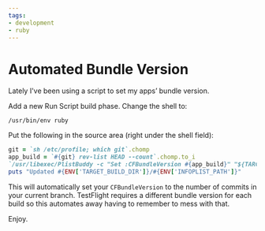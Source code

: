 ```yaml
---
tags:
- development
- ruby
---
```


# Automated Bundle Version

Lately I've been using a script to set my apps’ bundle version.

Add a new Run Script build phase. Change the shell to:

```
/usr/bin/env ruby
```

Put the following in the source area (right under the shell field):

``` ruby
git = `sh /etc/profile; which git`.chomp
app_build = `#{git} rev-list HEAD --count`.chomp.to_i
`/usr/libexec/PlistBuddy -c "Set :CFBundleVersion #{app_build}" "${TARGET_BUILD_DIR}/${INFOPLIST_PATH}"`
puts "Updated #{ENV['TARGET_BUILD_DIR']}/#{ENV['INFOPLIST_PATH']}"
```

This will automatically set your `CFBundleVersion` to the number of commits in your current branch. TestFlight requires a different bundle version for each build so this automates away having to remember to mess with that.

Enjoy.
